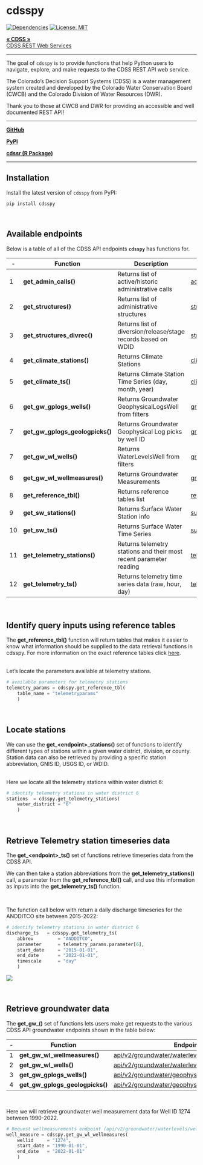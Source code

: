 # **cdsspy** 

<!-- badges: start -->

[![Dependencies](https://img.shields.io/badge/dependencies-12/01-orange?style=flat)](#)
[![License:
MIT](https://img.shields.io/badge/License-MIT-yellow.svg)](https://choosealicense.com/licenses/mit/)
<!-- badges: end -->

<div align="left">

<p align="left">
<a href="https://dwr.state.co.us/Tools"><strong>« CDSS »</strong></a>
<br /> <a href="https://dwr.state.co.us/Rest/GET/Help">CDSS REST Web
Services</a>
</p>

</div>

<hr>

The goal of `cdsspy` is to provide functions that help Python users to navigate, explore, and make requests to the CDSS REST API web service. 

The Colorado’s Decision Support Systems (CDSS) is a water management system created and developed by the Colorado Water Conservation Board (CWCB) and the Colorado Division of Water Resources (DWR).

Thank you to those at CWCB and DWR for providing an accessible and well documented REST API!

---

[**GitHub**](https://github.com/anguswg-ucsb/cdsspy)

[**PyPI**](https://pypi.org/project/cdsspy/)

[**cdssr (R Package)**](https://github.com/anguswg-ucsb/cdssr)

---

## Installation
Install the latest version of `cdsspy` from PyPI:

``` 
pip install cdsspy
```
<br>

## **Available endpoints**

Below is a table of all of the CDSS API endpoints **`cdsspy`** has
functions for.

| **-** | **Function**                    | **Description**                                                    | **Endpoint**                                                                                                                                                                                                                         |
|-------|---------------------------------|--------------------------------------------------------------------|--------------------------------------------------------------------------------------------------------------------------------------------------------------------------------------------------------------------------------------|
| 1     | **get_admin_calls()**           | Returns list of active/historic administrative calls               | [administrativecalls/active](https://dwr.state.co.us/rest/get/help#Datasets&#AdministrativeCallsController&https://dnrweblink.state.co.us/dwr/ElectronicFile.aspx?docid=3600964&dbid=0&#gettingstarted&#jsonxml)                     |
| 2     | **get_structures()**            | Returns list of administrative structures                          | [structures](https://dwr.state.co.us/rest/get/help#Datasets&#StructuresController&#gettingstarted&#jsonxml)                                                                                                                          |
| 3     | **get_structures_divrec()**     | Returns list of diversion/release/stage records based on WDID      | [structures/divrec/](https://dwr.state.co.us/rest/get/help#Datasets&#DiversionRecordsController&https://dnrweblink.state.co.us/dwr/ElectronicFile.aspx?docid=3600965&dbid=0&#gettingstarted&#jsonxml)                                |
| 4     | **get_climate_stations()**      | Returns Climate Stations                                           | [climatedata/climatestations](https://dwr.state.co.us/rest/get/help#Datasets&#ClimateStationsController&https://www.ncdc.noaa.gov/cdo-web/webservices&https://www.northernwater.org/our-data/weather-data&#gettingstarted&#jsonxml)  |
| 5     | **get_climate_ts()**            | Returns Climate Station Time Series (day, month, year)             | [climatedata/climatestationts](https://dwr.state.co.us/rest/get/help#Datasets&#ClimateStationsController&https://www.ncdc.noaa.gov/cdo-web/webservices&https://www.northernwater.org/our-data/weather-data&#gettingstarted&#jsonxml) |
| 6     | **get_gw_gplogs_wells()**       | Returns Groundwater GeophysicalLogsWell from filters               | [groundwater/geophysicallogs/](https://dwr.state.co.us/rest/get/help#Datasets&#GroundwaterGeophysicalLogsController&#gettingstarted&#jsonxml)                                                                                        |
| 7     | **get_gw_gplogs_geologpicks()** | Returns Groundwater Geophysical Log picks by well ID               | [groundwater/geophysicallogs/](https://dwr.state.co.us/rest/get/help#Datasets&#GroundwaterGeophysicalLogsController&#gettingstarted&#jsonxml)                                                                                        |
| 7     | **get_gw_wl_wells()**           | Returns WaterLevelsWell from filters                               | [groundwater/waterlevels/wells](https://dwr.state.co.us/rest/get/help#Datasets&#GroundwaterLevelsController&#gettingstarted&#jsonxml)                                                                                                |
| 6     | **get_gw_wl_wellmeasures()**    | Returns Groundwater Measurements                                   | [groundwater/waterlevels/wellmeasurements](https://dwr.state.co.us/rest/get/help#Datasets&#GroundwaterLevelsController&#gettingstarted&#jsonxml)                                                                                     |
| 8     | **get_reference_tbl()**         | Returns reference tables list                                      | [referencetables/](https://dwr.state.co.us/rest/get/help#Datasets&#ReferenceTablesController&#gettingstarted&#jsonxml)                                                                                                               |
| 9     | **get_sw_stations()**           | Returns Surface Water Station info                                 | [surfacewater/surfacewaterstations](https://dwr.state.co.us/rest/get/help#Datasets&#SurfaceWaterController&#gettingstarted&#jsonxml)                                                                                                 |
| 10    | **get_sw_ts()**                 | Returns Surface Water Time Series                                  | [surfacewater/surfacewaterts](https://dwr.state.co.us/rest/get/help#Datasets&#SurfaceWaterController&#gettingstarted&#jsonxml)                                                                                                       |
| 11    | **get_telemetry_stations()**    | Returns telemetry stations and their most recent parameter reading | [telemetrystations/telemetrystation](https://dwr.state.co.us/rest/get/help#Datasets&#TelemetryStationsController&#gettingstarted&#jsonxml)                                                                                           |
| 12    | **get_telemetry_ts()**          | Returns telemetry time series data (raw, hour, day)                | [telemetrystations/telemetrytimeseries](https://dwr.state.co.us/rest/get/help#Datasets&#TelemetryStationsController&#gettingstarted&#jsonxml)                                                                                        |

<br>

## **Identify query inputs using reference tables**

The **get_reference_tbl()** function will return tables that makes it easier to know what information should be supplied to the data retrieval functions in cdsspy. For more information on the exact reference tables click [here](https://dwr.state.co.us/rest/get/help#Datasets&#ReferenceTablesController&#gettingstarted&#jsonxml).

<br>
Let’s locate the parameters available at telemetry stations.

```python
# available parameters for telemetry stations
telemetry_params = cdsspy.get_reference_tbl(
    table_name = "telemetryparams"
    )
```

<br>

## **Locate stations**

We can use the **get_\<endpoint>\_stations()** set of functions to identify different types of stations within a given water district, division, or county. Station data can also be retrieved by providing a specific station abbreviation, GNIS ID, USGS ID, or WDID. 

<br>
Here we locate all the telemetry stations within water district 6:

```python
# identify telemetry stations in water district 6
stations  = cdsspy.get_telemetry_stations(
    water_district = "6"
    )
```

<br>

## **Retrieve Telemetry station timeseries data**

The **get_\<endpoint>\_ts()** set of functions retrieve timeseries data from the CDSS API.

We can then take a station abbreviations from the **get_telemetry_stations()** call, a parameter from the **get_reference_tbl()** call, and use this information as inputs into the **get_telemetry_ts()** function.

<br>

The function call below with return a daily discharge timeseries for the ANDDITCO site between 2015-2022:

```python
# identify telemetry stations in water district 6
discharge_ts   = cdsspy.get_telemetry_ts(
    abbrev         = "ANDDITCO",
    parameter      = telemetry_params.parameter[6],
    start_date     = "2015-01-01",
    end_date       = "2022-01-01",
    timescale      = "day"
    )
```

![](https://cdsspy-images.s3.us-west-1.amazonaws.com/daily_dischargge_plot.png)

<br>

## **Retrieve groundwater data**
The **get_gw_()** set of functions lets users make get requests to the various CDSS API groundwater endpoints shown in the table below:

| **-** | **Function**                    | **Endpoint**                                                                                                                                     |
|-------|---------------------------------|--------------------------------------------------------------------------------------------------------------------------------------------------|
| 1     | **get_gw_wl_wellmeasures()**    | [api/v2/groundwater/waterlevels/wellmeasurements](https://dwr.state.co.us/Rest/GET/Help/Api/GET-api-v2-groundwater-waterlevels-wellmeasurements) |
| 2     | **get_gw_wl_wells()**           | [api/v2/groundwater/waterlevels/wells](https://dwr.state.co.us/Rest/GET/Help/Api/GET-api-v2-groundwater-waterlevels-wells)                       |
| 3     | **get_gw_gplogs_wells()**       | [api/v2/groundwater/geophysicallogs/wells](https://dwr.state.co.us/Rest/GET/Help/Api/GET-api-v2-groundwater-geophysicallogs-wells)               |
| 4     | **get_gw_gplogs_geologpicks()** | [api/v2/groundwater/geophysicallogs/geoplogpicks](https://dwr.state.co.us/Rest/GET/Help/Api/GET-api-v2-groundwater-geophysicallogs-geoplogpicks) |

<br>

Here we will retrieve groundwater well measurement data for Well ID 1274 between 1990-2022.

```python
# Request wellmeasurements endpoint (api/v2/groundwater/waterlevels/wellmeasurements)
well_measure = cdsspy.get_gw_wl_wellmeasures(
    wellid     = "1274",
    start_date = "1990-01-01",
    end_date   = "2022-01-01"
    )
```